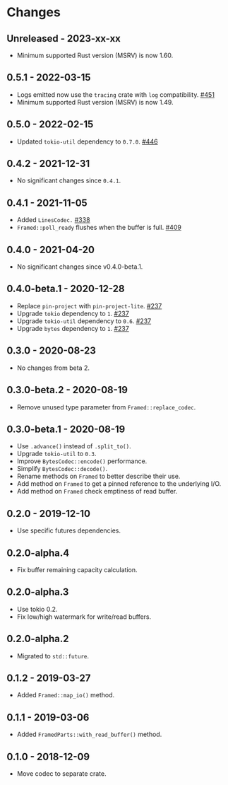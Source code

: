 # Changes

## Unreleased - 2023-xx-xx

- Minimum supported Rust version (MSRV) is now 1.60.

## 0.5.1 - 2022-03-15

- Logs emitted now use the `tracing` crate with `log` compatibility. [#451]
- Minimum supported Rust version (MSRV) is now 1.49.

[#451]: https://github.com/actix/actix-net/pull/451

## 0.5.0 - 2022-02-15

- Updated `tokio-util` dependency to `0.7.0`. [#446]

[#446]: https://github.com/actix/actix-net/pull/446

## 0.4.2 - 2021-12-31

- No significant changes since `0.4.1`.

## 0.4.1 - 2021-11-05

- Added `LinesCodec.` [#338]
- `Framed::poll_ready` flushes when the buffer is full. [#409]

[#338]: https://github.com/actix/actix-net/pull/338
[#409]: https://github.com/actix/actix-net/pull/409

## 0.4.0 - 2021-04-20

- No significant changes since v0.4.0-beta.1.

## 0.4.0-beta.1 - 2020-12-28

- Replace `pin-project` with `pin-project-lite`. [#237]
- Upgrade `tokio` dependency to `1`. [#237]
- Upgrade `tokio-util` dependency to `0.6`. [#237]
- Upgrade `bytes` dependency to `1`. [#237]

[#237]: https://github.com/actix/actix-net/pull/237

## 0.3.0 - 2020-08-23

- No changes from beta 2.

## 0.3.0-beta.2 - 2020-08-19

- Remove unused type parameter from `Framed::replace_codec`.

## 0.3.0-beta.1 - 2020-08-19

- Use `.advance()` instead of `.split_to()`.
- Upgrade `tokio-util` to `0.3`.
- Improve `BytesCodec::encode()` performance.
- Simplify `BytesCodec::decode()`.
- Rename methods on `Framed` to better describe their use.
- Add method on `Framed` to get a pinned reference to the underlying I/O.
- Add method on `Framed` check emptiness of read buffer.

## 0.2.0 - 2019-12-10

- Use specific futures dependencies.

## 0.2.0-alpha.4

- Fix buffer remaining capacity calculation.

## 0.2.0-alpha.3

- Use tokio 0.2.
- Fix low/high watermark for write/read buffers.

## 0.2.0-alpha.2

- Migrated to `std::future`.

## 0.1.2 - 2019-03-27

- Added `Framed::map_io()` method.

## 0.1.1 - 2019-03-06

- Added `FramedParts::with_read_buffer()` method.

## 0.1.0 - 2018-12-09

- Move codec to separate crate.
